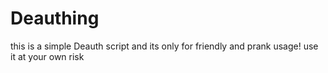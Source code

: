 # Deauthing
this is a simple Deauth script and its only for friendly and prank usage! use it at your own risk
